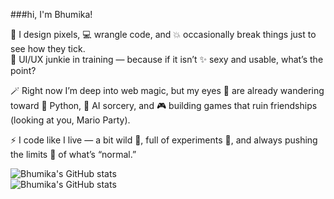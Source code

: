 ###hi, I'm Bhumika!

🎨 I design pixels, 💻 wrangle code, and 💥 occasionally break things just to see how they tick.<br>
🎯 UI/UX junkie in training — because if it isn’t ✨ sexy and usable, what’s the point?<br>

🪄 Right now I’m deep into web magic, but my eyes 👀 are already wandering toward 🐍 Python, 🤖 AI sorcery, and 🎮 building games that ruin friendships (looking at you, Mario Party).<br>

⚡ I code like I live — a bit wild 🐅, full of experiments 🧪, and always pushing the limits 🚀 of what’s “normal.”<br>

![Bhumika's GitHub stats](https://github-readme-stats.vercel.app/api?username=bhumikaWei&show_icons=true)<br>
![Bhumika's GitHub stats](https://github-readme-stats.vercel.app/api?username=bhumikaWei&show_icons=true&theme=radical)
